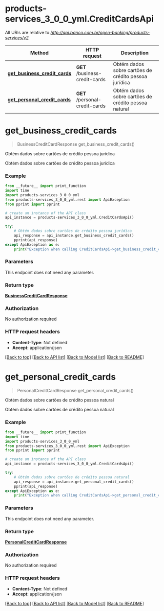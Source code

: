 # products-services_3_0_0_yml.CreditCardsApi

All URIs are relative to *http://api.banco.com.br/open-banking/products-services/v2*

Method | HTTP request | Description
------------- | ------------- | -------------
[**get_business_credit_cards**](CreditCardsApi.md#get_business_credit_cards) | **GET** /business-credit-cards | Obtém dados sobre cartões de crédito pessoa jurídica
[**get_personal_credit_cards**](CreditCardsApi.md#get_personal_credit_cards) | **GET** /personal-credit-cards | Obtém dados sobre cartões de crédito pessoa natural

# **get_business_credit_cards**
> BusinessCreditCardResponse get_business_credit_cards()

Obtém dados sobre cartões de crédito pessoa jurídica

Obtém dados sobre cartões de crédito pessoa jurídica

### Example
```python
from __future__ import print_function
import time
import products-services_3_0_0_yml
from products-services_3_0_0_yml.rest import ApiException
from pprint import pprint

# create an instance of the API class
api_instance = products-services_3_0_0_yml.CreditCardsApi()

try:
    # Obtém dados sobre cartões de crédito pessoa jurídica
    api_response = api_instance.get_business_credit_cards()
    pprint(api_response)
except ApiException as e:
    print("Exception when calling CreditCardsApi->get_business_credit_cards: %s\n" % e)
```

### Parameters
This endpoint does not need any parameter.

### Return type

[**BusinessCreditCardResponse**](BusinessCreditCardResponse.md)

### Authorization

No authorization required

### HTTP request headers

 - **Content-Type**: Not defined
 - **Accept**: application/json

[[Back to top]](#) [[Back to API list]](../README.md#documentation-for-api-endpoints) [[Back to Model list]](../README.md#documentation-for-models) [[Back to README]](../README.md)

# **get_personal_credit_cards**
> PersonalCreditCardResponse get_personal_credit_cards()

Obtém dados sobre cartões de crédito pessoa natural

Obtém dados sobre cartões de crédito pessoa natural

### Example
```python
from __future__ import print_function
import time
import products-services_3_0_0_yml
from products-services_3_0_0_yml.rest import ApiException
from pprint import pprint

# create an instance of the API class
api_instance = products-services_3_0_0_yml.CreditCardsApi()

try:
    # Obtém dados sobre cartões de crédito pessoa natural
    api_response = api_instance.get_personal_credit_cards()
    pprint(api_response)
except ApiException as e:
    print("Exception when calling CreditCardsApi->get_personal_credit_cards: %s\n" % e)
```

### Parameters
This endpoint does not need any parameter.

### Return type

[**PersonalCreditCardResponse**](PersonalCreditCardResponse.md)

### Authorization

No authorization required

### HTTP request headers

 - **Content-Type**: Not defined
 - **Accept**: application/json

[[Back to top]](#) [[Back to API list]](../README.md#documentation-for-api-endpoints) [[Back to Model list]](../README.md#documentation-for-models) [[Back to README]](../README.md)

